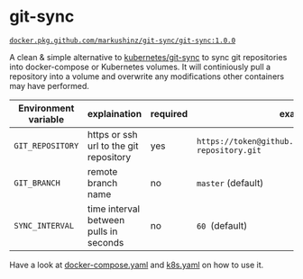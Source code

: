 # git-sync

[`docker.pkg.github.com/markushinz/git-sync/git-sync:1.0.0`](https://github.com/markushinz/git-sync/packages/191001?version=1.0.0)

A clean & simple alternative to [kubernetes/git-sync](https://github.com/kubernetes/git-sync) to sync git repositories into docker-compose or Kubernetes volumes. It will continiously pull a repository into a volume and overwrite any modifications other containers may have performed.

| Environment variable | explaination |required | example |
|---|---|---|---|
| `GIT_REPOSITORY` |  https or ssh url to the git repository | yes | `https://token@github.com/markushinz/private-repository.git` |
| `GIT_BRANCH` |  remote branch name | no | `master` (default) |
| `SYNC_INTERVAL` |  time interval between pulls in seconds | no | `60 `(default) |

Have a look at [docker-compose.yaml](docker-compose.yaml) and [k8s.yaml](k8s.yaml) on how to use it.
